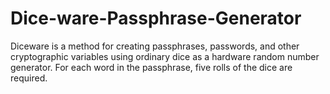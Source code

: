 # Dice-ware-Passphrase-Generator
Diceware is a method for creating passphrases, passwords, and other cryptographic variables using ordinary dice as a hardware random number generator. For each word in the passphrase, five rolls of the dice are required.
